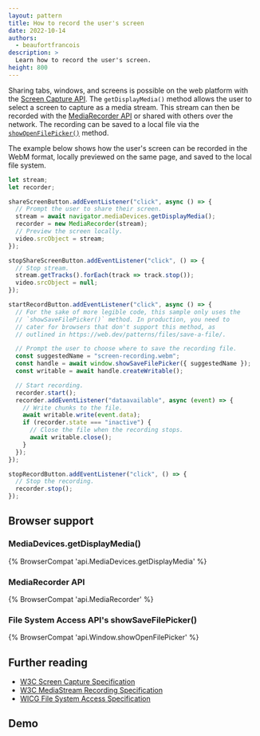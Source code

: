 ```yaml
---
layout: pattern
title: How to record the user's screen
date: 2022-10-14
authors:
  - beaufortfrancois
description: >
  Learn how to record the user's screen.
height: 800
---
```


Sharing tabs, windows, and screens is possible on the web platform with the [Screen Capture API](https://w3c.github.io/mediacapture-screen-share/). The `getDisplayMedia()` method allows the user to select a screen to capture as a media stream. This stream can then be recorded with the [MediaRecorder API](https://developer.chrome.com/blog/mediarecorder/) or shared with others over the network. The recording can be saved to a local file via the [`showOpenFilePicker()`](/file-system-access/) method.

The example below shows how the user's screen can be recorded in the WebM format, locally previewed on the same page, and saved to the local file system.

```js
let stream;
let recorder;

shareScreenButton.addEventListener("click", async () => {
  // Prompt the user to share their screen.
  stream = await navigator.mediaDevices.getDisplayMedia();
  recorder = new MediaRecorder(stream);
  // Preview the screen locally.
  video.srcObject = stream;
});

stopShareScreenButton.addEventListener("click", () => {
  // Stop stream.
  stream.getTracks().forEach(track => track.stop());
  video.srcObject = null;
});

startRecordButton.addEventListener("click", async () => {
  // For the sake of more legible code, this sample only uses the
  // `showSaveFilePicker()` method. In production, you need to
  // cater for browsers that don't support this method, as
  // outlined in https://web.dev/patterns/files/save-a-file/.

  // Prompt the user to choose where to save the recording file.
  const suggestedName = "screen-recording.webm";
  const handle = await window.showSaveFilePicker({ suggestedName });
  const writable = await handle.createWritable();

  // Start recording.
  recorder.start();
  recorder.addEventListener("dataavailable", async (event) => {
    // Write chunks to the file.
    await writable.write(event.data);
    if (recorder.state === "inactive") {
      // Close the file when the recording stops.
      await writable.close();
    }
  });
});

stopRecordButton.addEventListener("click", () => {
  // Stop the recording.
  recorder.stop();
});
```

## Browser support

### MediaDevices.getDisplayMedia()

{% BrowserCompat 'api.MediaDevices.getDisplayMedia' %}

### MediaRecorder API

{% BrowserCompat 'api.MediaRecorder' %}

### File System Access API's showSaveFilePicker()

{% BrowserCompat 'api.Window.showOpenFilePicker' %}

## Further reading

- [W3C Screen Capture Specification](https://w3c.github.io/mediacapture-screen-share/)
- [W3C MediaStream Recording Specification](https://w3c.github.io/mediacapture-record/#mediarecorder-api)
- [WICG File System Access Specification](https://wicg.github.io/file-system-access/)

## Demo

